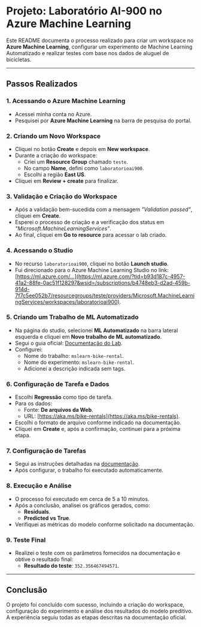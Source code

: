 # Projeto: Laboratório AI-900 no Azure Machine Learning

Este README documenta o processo realizado para criar um workspace no **Azure Machine Learning**, configurar um experimento de Machine Learning Automatizado e realizar testes com base nos dados de aluguel de bicicletas.

---

## Passos Realizados

### 1. Acessando o Azure Machine Learning
- Acessei minha conta no Azure.
- Pesquisei por **Azure Machine Learning** na barra de pesquisa do portal.

### 2. Criando um Novo Workspace
- Cliquei no botão **Create** e depois em **New workspace**.
- Durante a criação do workspace:
  - Criei um **Resource Group** chamado `teste`.
  - No campo **Name**, defini como `laboratorioai900`.
  - Escolhi a região **East US**.
- Cliquei em **Review + create** para finalizar.

### 3. Validação e Criação do Workspace
- Após a validação bem-sucedida com a mensagem *"Validation passed"*, cliquei em **Create**.
- Esperei o processo de criação e a verificação dos status em *"Microsoft.MachineLearningServices"*.
- Ao final, cliquei em **Go to resource** para acessar o lab criado.

### 4. Acessando o Studio
- No recurso `laboratorioai900`, cliquei no botão **Launch studio**.
- Fui direcionado para o Azure Machine Learning Studio no link:
  [https://ml.azure.com/...](https://ml.azure.com/?tid=b93d187c-4957-41a2-88fe-0ac51f128297&wsid=/subscriptions/b4748eb3-d2ad-459b-914d-7f7c5ee052b7/resourcegroups/teste/providers/Microsoft.MachineLearningServices/workspaces/laboratorioai900).

### 5. Criando um Trabalho de ML Automatizado
- Na página do studio, selecionei **ML Automatizado** na barra lateral esquerda e cliquei em **Novo trabalho de ML automatizado**.
- Segui o guia oficial: [Documentação do Lab](https://microsoftlearning.github.io/mslearn-ai-fundamentals/Instructions/Labs/01-machine-learning.html).
- Configurei:
  - Nome do trabalho: `mslearn-bike-rental`.
  - Nome do experimento: `mslearn-bike-rental`.
  - Adicionei a descrição indicada sem tags.

### 6. Configuração de Tarefa e Dados
- Escolhi **Regressão** como tipo de tarefa.
- Para os dados:
  - Fonte: **De arquivos da Web**.
  - URL: [https://aka.ms/bike-rentals](https://aka.ms/bike-rentals).
- Escolhi o formato de arquivo conforme indicado na documentação.
- Cliquei em **Create** e, após a confirmação, continuei para a próxima etapa.

### 7. Configuração de Tarefas
- Segui as instruções detalhadas na [documentação](https://microsoftlearning.github.io/mslearn-ai-fundamentals/Instructions/Labs/01-machine-learning.html).
- Após configurar, o trabalho foi executado automaticamente.

### 8. Execução e Análise
- O processo foi executado em cerca de 5 a 10 minutos.
- Após a conclusão, analisei os gráficos gerados, como:
  - **Residuals**.
  - **Predicted vs True**.
- Verifiquei as métricas do modelo conforme solicitado na documentação.

### 9. Teste Final
- Realizei o teste com os parâmetros fornecidos na documentação e obtive o resultado final:
  - **Resultado do teste**: `352.356467494571`.

---

## Conclusão
O projeto foi concluído com sucesso, incluindo a criação do workspace, configuração do experimento e análise dos resultados do modelo preditivo. A experiência seguiu todas as etapas descritas na documentação oficial.

